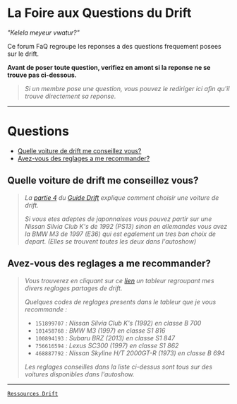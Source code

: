 # La Foire aux Questions du Drift

*"Kelela meyeur vwatur?"*

Ce forum FaQ regroupe les reponses a des questions frequement posees sur le drift.

**Avant de poser toute question, verifiez en amont si la reponse ne se trouve pas ci-dessous.**

> *Si un membre pose une question, vous pouvez le rediriger ici afin qu'il trouve directement sa reponse.*

-----

# Questions

- [Quelle voiture de drift me conseillez vous?](https://github.com/Plunne/Forza/tree/main/FaQ#quelle-voiture-de-drift-me-conseillez-vous)
- [Avez-vous des reglages a me recommander?](https://github.com/Plunne/Forza/tree/main/FaQ#avez-vous-des-reglages-a-me-recommander)

## Quelle voiture de drift me conseillez vous?
> *La [partie 4](https://github.com/Plunne/Forza/blob/main/Guide/Guide4.md#iv-choisir-sa-voiture) du [Guide Drift](https://github.com/Plunne/Forza/blob/main/Guide/README.md#guide-du-drift-forza-horizon) explique comment choisir une voiture de drift.*
> 
> *Si vous etes adeptes de japonnaises vous pouvez partir sur une Nissan Silvia Club K's de 1992 (PS13) sinon en allemandes vous avez la BMW M3 de 1997 (E36) qui est egalement un tres bon choix de depart. (Elles se trouvent toutes les deux dans l'autoshow)*

## Avez-vous des reglages a me recommander?
> *Vous trouverez en cliquant sur ce [lien](https://docs.google.com/spreadsheets/d/1BO3uOvNW6Lg_iAkyscYnbYBSvc54A27yQsxywqvDtTo/edit?usp=sharing) un tableur regroupant mes divers reglages partages de drift.*
> 
> *Quelques codes de reglages presents dans le tableur que je vous recommande :*
> - `151899707` *: Nissan Silvia Club K's (1992) en classe B 700*
> - `101458768` *: BMW M3 (1997) en classe S1 816*
> - `100894193` *: Subaru BRZ (2013) en classe S1 847*
> - `756616594` *: Lexus SC300 (1997) en classe S1 862*
> - `468887792` *: Nissan Skyline H/T 2000GT-R  (1973) en classe B 694*
> 
> *Les reglages conseilles dans la liste ci-dessus sont tous sur des voitures disponibles dans l'autoshow.*

-----

[`Ressources Drift`](https://github.com/Plunne/Forza/blob/main/README.md)